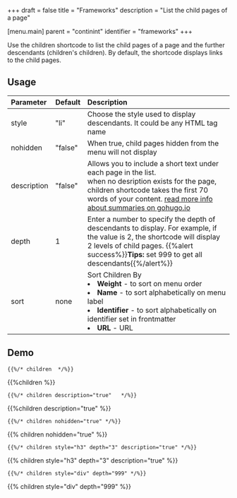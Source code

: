 +++
draft = false
title = "Frameworks"
description = "List the child pages of a page"

[menu.main]
parent = "continint"
identifier = "frameworks"
+++


Use the children shortcode to list the child pages of a page and the further descendants (children's children). By default, the shortcode displays links to the child pages.

## Usage

| Parameter | Default | Description |
|:--|:--|:--|
| style | "li" | Choose the style used to display descendants. It could be any HTML tag name |
| nohidden | "false" | When true, child pages hidden from the menu will not display |
| description  | "false" | Allows you to include a short text under each page in the list.<br/>when no desription exists for the page, children shortcode takes the first 70 words of your content. [read more info about summaries on gohugo.io](https://gohugo.io/content/summaries/)  |
| depth | 1 | Enter a number to specify the depth of descendants to display. For example, if the value is 2, the shortcode will display 2 levels of child pages. {{%alert success%}}**Tips:** set 999 to get all descendants{{%/alert%}}|
| sort | none | Sort Children By<br><li><strong>Weight</strong> - to sort on menu order</li><li><strong>Name</strong> - to sort alphabetically on menu label</li><li><strong>Identifier</strong> - to sort alphabetically on identifier set in frontmatter</li><li><strong>URL</strong> - URL</li> |



## Demo

	{{%/* children  */%}}

{{%children %}}

	{{%/* children description="true"   */%}}

{{%children description="true"   %}}

	{{%/* children nohidden="true" */%}}

{{% children nohidden="true" %}}

	{{%/* children style="h3" depth="3" description="true" */%}}

{{% children style="h3" depth="3" description="true" %}}

	{{%/* children style="div" depth="999" */%}}

{{% children style="div" depth="999" %}}
